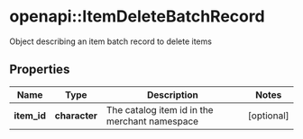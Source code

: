 # openapi::ItemDeleteBatchRecord

Object describing an item batch record to delete items

## Properties
Name | Type | Description | Notes
------------ | ------------- | ------------- | -------------
**item_id** | **character** | The catalog item id in the merchant namespace | [optional] 


